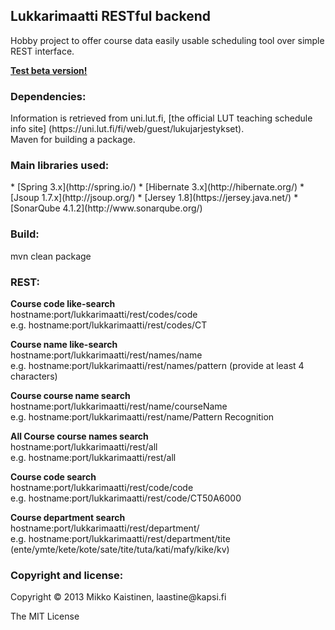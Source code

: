 <h2>Lukkarimaatti RESTful backend</h2>

Hobby project to offer course data easily usable scheduling tool over simple REST interface.

<b>[Test beta version!](http://54.194.116.194:8085/lukkarimaatti)</b>

<h3>Dependencies:</h3>
Information is retrieved from uni.lut.fi, [the official LUT teaching schedule info site] (https://uni.lut.fi/fi/web/guest/lukujarjestykset).<br>
Maven for building a package.

<h3>Main libraries used:</h3>
* [Spring 3.x](http://spring.io/)
* [Hibernate 3.x](http://hibernate.org/)
* [Jsoup 1.7.x](http://jsoup.org/)
* [Jersey 1.8](https://jersey.java.net/)
* [SonarQube 4.1.2](http://www.sonarqube.org/)<br>

<h3>Build:</h3>
mvn clean package

<h3>REST:</h3>
<b>Course code like-search</b><br>
hostname:port/lukkarimaatti/rest/codes/code<br>
e.g. hostname:port/lukkarimaatti/rest/codes/CT

<b>Course name like-search</b><br>
hostname:port/lukkarimaatti/rest/names/name<br>
e.g. hostname:port/lukkarimaatti/rest/names/pattern (provide at least 4 characters)

<b>Course course name search</b><br>
hostname:port/lukkarimaatti/rest/name/courseName<br>
e.g. hostname:port/lukkarimaatti/rest/name/Pattern Recognition

<b>All Course course names search</b><br>
hostname:port/lukkarimaatti/rest/all<br>
e.g. hostname:port/lukkarimaatti/rest/all

<b>Course code search</b><br>
hostname:port/lukkarimaatti/rest/code/code<br>
e.g. hostname:port/lukkarimaatti/rest/code/CT50A6000

<b>Course department search</b><br>
hostname:port/lukkarimaatti/rest/department/<department><br>
e.g. hostname:port/lukkarimaatti/rest/department/tite<br>
(ente/ymte/kete/kote/sate/tite/tuta/kati/mafy/kike/kv)<br>

<h3>Copyright and license:</h3>
Copyright &copy; 2013 Mikko Kaistinen, laastine@kapsi.fi

The MIT License
